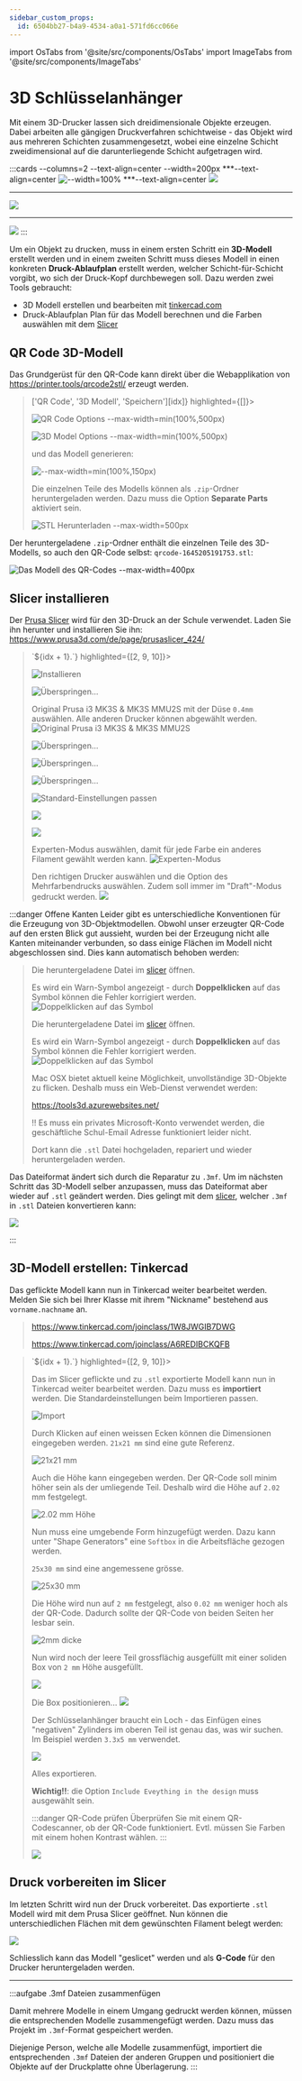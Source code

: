 ```yaml
---
sidebar_custom_props:
  id: 6504bb27-b4a9-4534-a0a1-571fd6cc066e
---
```


import OsTabs from '@site/src/components/OsTabs'
import ImageTabs from '@site/src/components/ImageTabs'

# 3D Schlüsselanhänger

Mit einem 3D-Drucker lassen sich dreidimensionale Objekte erzeugen. Dabei arbeiten alle gängigen Druckverfahren schichtweise - das Objekt wird aus mehreren Schichten zusammengesetzt, wobei eine einzelne Schicht zweidimensional auf die darunterliegende Schicht aufgetragen wird.

:::cards --columns=2 --text-align=center --width=200px
***--text-align=center
![--width=100%](images/prusa-timelapse-01.gif)
***--text-align=center
![](images/prusa-timelapse-02.gif)
***
![](images/prusa-timelapse-03.gif)
***
![](images/prusa-timelapse-04.gif)
:::

Um ein Objekt zu drucken, muss in einem ersten Schritt ein **3D-Modell** erstellt werden und in einem zweiten Schritt muss dieses Modell in einen konkreten **Druck-Ablaufplan** erstellt werden, welcher Schicht-für-Schicht vorgibt, wo sich der Druck-Kopf durchbewegen soll. Dazu werden zwei Tools gebraucht:

- 3D Modell erstellen und bearbeiten mit [tinkercad.com](https://www.tinkercad.com/)
- Druck-Ablaufplan Plan für das Modell berechnen und die Farben auswählen mit dem [Slicer](https://www.prusa3d.com/de/page/prusaslicer_424/)

## QR Code 3D-Modell

Das Grundgerüst für den QR-Code kann direkt über die Webapplikation von https://printer.tools/qrcode2stl/ erzeugt werden.

<blockquote>
<ImageTabs getLabel={(idx) => ['QR Code', '3D Modell', 'Speichern'][idx]} highlighted={[]}>

![QR Code Options --max-width=min(100%,500px)](images/qr01.png)

<div>

![3D Model Options --max-width=min(100%,500px)](images/qr02.png)

und das Modell generieren:

![--max-width=min(100%,150px)](images/qr03.png)
</div>

<div>

Die einzelnen Teile des Modells können als `.zip`-Ordner heruntergeladen werden. Dazu muss die Option **Separate Parts** aktiviert sein.

![STL Herunterladen --max-width=500px](images/qr04.png)

</div>
</ImageTabs>
</blockquote>


Der heruntergeladene `.zip`-Ordner enthält die einzelnen Teile des 3D-Modells, so auch den QR-Code selbst: `qrcode-1645205191753.stl`:

![Das Modell des QR-Codes --max-width=400px](images/qr05.png)


## Slicer installieren

Der [Prusa Slicer](https://www.prusa3d.com/de/page/prusaslicer_424/) wird für den 3D-Druck an der Schule verwendet. Laden Sie ihn herunter und installieren Sie ihn: https://www.prusa3d.com/de/page/prusaslicer_424/


<blockquote>
<ImageTabs getLabel={(idx) => `${idx + 1}.`} highlighted={[2, 9, 10]}>

![Installieren](images/slicer-install-01.png)

![Überspringen...](images/slicer-install-03.png)
<div>

Original Prusa i3 MK3S & MK3S MMU2S mit der Düse `0.4mm` auswählen. Alle anderen Drucker können abgewählt werden.
![Original Prusa i3 MK3S & MK3S MMU2S](images/slicer-install-04.png)
</div>

![Überspringen...](images/slicer-install-05.png)

![Überspringen...](images/slicer-install-06.png)

![Überspringen...](images/slicer-install-07.png)

![Standard-Einstellungen passen](images/slicer-install-08.png)

![](images/slicer-install-09.png)

![](images/slicer-install-10.png)
<div>

Experten-Modus auswählen, damit für jede Farbe ein anderes Filament gewählt werden kann. 
![Experten-Modus](images/slicer-install-11.png)
</div>
<div>

Den richtigen Drucker auswählen und die Option des Mehrfarbendrucks auswählen. Zudem soll immer im "Draft"-Modus gedruckt werden.
![](images/slicer-install-12.png)
</div>
</ImageTabs>
</blockquote>


:::danger Offene Kanten
Leider gibt es unterschiedliche Konventionen für die Erzeugung von 3D-Objektmodellen. Obwohl unser erzeugter QR-Code auf den ersten Blick gut aussieht, wurden bei der Erzeugung nicht alle Kanten miteinander verbunden, so dass einige Flächen im Modell nicht abgeschlossen sind. Dies kann automatisch behoben werden:

<blockquote>
<OsTabs>
<TabItem value="win11">

Die heruntergeladene Datei im [slicer](https://www.prusa3d.com/de/page/prusaslicer_424/) öffnen.

Es wird ein Warn-Symbol angezeigt - durch **Doppelklicken** auf das Symbol können die Fehler korrigiert werden. 
![Doppelklicken auf das Symbol](images/qr-fix-win.png)

</TabItem>
<TabItem value="win10">

Die heruntergeladene Datei im [slicer](https://www.prusa3d.com/de/page/prusaslicer_424/) öffnen.

Es wird ein Warn-Symbol angezeigt - durch **Doppelklicken** auf das Symbol können die Fehler korrigiert werden. 
![Doppelklicken auf das Symbol](images/qr-fix-win.png)

</TabItem>
<TabItem value="mac">

Mac OSX bietet aktuell keine Möglichkeit, unvollständige 3D-Objekte zu flicken. Deshalb muss ein Web-Dienst verwendet werden:

https://tools3d.azurewebsites.net/

!! Es muss ein privates Microsoft-Konto verwendet werden, die geschäftliche Schul-Email Adresse funktioniert leider nicht.

Dort kann die `.stl` Datei hochgeladen, repariert und wieder heruntergeladen werden.

</TabItem>
</OsTabs>
</blockquote>

Das Dateiformat ändert sich durch die Reparatur zu `.3mf`. Um im nächsten Schritt das 3D-Modell selber anzupassen, muss das Dateiformat aber wieder auf `.stl` geändert werden. Dies gelingt mit dem [slicer](https://www.prusa3d.com/de/page/prusaslicer_424/), welcher  `.3mf` in `.stl` Dateien konvertieren kann:

![](images/3mf-to-stl.png)

:::

## 3D-Modell erstellen: Tinkercad

Das geflickte Modell kann nun in Tinkercad weiter bearbeitet werden. Melden Sie sich bei Ihrer Klasse mit ihrem "Nickname" bestehend aus `vorname.nachname` an.

<blockquote>
<Tabs
  defaultValue="k24f"
  values={[
    {label: '24f', value: 'k24f'},
    {label: '25h', value: 'k25h'},
  ]}>
<TabItem value="k24f">

https://www.tinkercad.com/joinclass/1W8JWGIB7DWG
</TabItem>
<TabItem value="k25h">

https://www.tinkercad.com/joinclass/A6REDIBCKQFB
</TabItem>
</Tabs>
</blockquote>

<blockquote>
<ImageTabs getLabel={(idx) => `${idx + 1}.`} highlighted={[2, 9, 10]}>
<div>

Das im Slicer geflickte und zu `.stl` exportierte Modell kann nun in Tinkercad weiter bearbeitet werden. Dazu muss es **importiert** werden. Die Standardeinstellungen beim Importieren passen.

![Import](images/tinker-01.png)
</div>
<div>

Durch Klicken auf einen weissen Ecken können die Dimensionen eingegeben werden. `21x21 mm` sind eine gute Referenz.

![21x21 mm](images/tinker-02.png)
</div>
<div>

Auch die Höhe kann eingegeben werden. Der QR-Code soll minim höher sein als der umliegende Teil. Deshalb wird die Höhe auf `2.02` mm festgelegt.

![2.02 mm Höhe](images/tinker-02b.png)
</div>
<div>

Nun muss eine umgebende Form hinzugefügt werden. Dazu kann unter "Shape Generators" eine `Softbox` in die Arbeitsfläche gezogen werden.

`25x30 mm` sind eine angemessene grösse.

![25x30 mm](images/tinker-03.png)
</div>
<div>

Die Höhe wird nun auf `2 mm` festgelegt, also `0.02 mm` weniger hoch als der QR-Code. Dadurch sollte der QR-Code von beiden Seiten her lesbar sein.

![2mm dicke](images/tinker-03b.png)
</div>
<div>

Nun wird noch der leere Teil grossflächig ausgefüllt mit einer soliden Box von `2 mm` Höhe ausgefüllt.

![](images/tinker-04.png)
</div>
<div>

Die Box positionieren...
![](images/tinker-04b.png)
</div>
<div>

Der Schlüsselanhänger braucht ein Loch - das Einfügen eines "negativen" Zylinders im oberen Teil ist genau das, was wir suchen. Im Beispiel werden `3.3x5 mm` verwendet.

![](images/tinker-05.png)
</div>
<div>

Alles exportieren. 

**Wichtig!!**: die Option `Include Eveything in the design` muss ausgewählt sein.


:::danger QR-Code prüfen
Überprüfen Sie mit einem QR-Codescanner, ob der QR-Code funktioniert. Evtl. müssen Sie Farben mit einem hohen Kontrast wählen.
:::

![](images/tinker-06-export.png)
</div>
</ImageTabs>
</blockquote>

## Druck vorbereiten im Slicer

Im letzten Schritt wird nun der Druck vorbereitet. Das exportierte `.stl` Modell wird mit dem Prusa Slicer geöffnet. Nun können die unterschiedlichen Flächen mit dem gewünschten Filament belegt werden:

![](images/slicer-01.png)

Schliesslich kann das Modell "geslicet" werden und als **G-Code** für den Drucker heruntergeladen werden.


---

:::aufgabe .3mf Dateien zusammenfügen

Damit mehrere Modelle in einem Umgang gedruckt werden können, müssen die entsprechenden Modelle zusammengefügt werden. Dazu muss das Projekt im `.3mf`-Format gespeichert werden.

Diejenige Person, welche alle Modelle zusammenfügt, importiert die entsprechenden `.3mf` Dateien der anderen Gruppen und positioniert die Objekte auf der Druckplatte ohne Überlagerung.
:::
